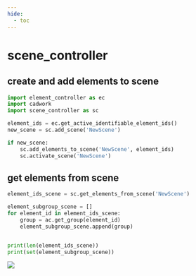```yaml
---
hide:
  - toc
---
```


# scene_controller
## create and add elements to scene

```python 
import element_controller as ec
import cadwork
import scene_controller as sc

element_ids = ec.get_active_identifiable_element_ids()
new_scene = sc.add_scene('NewScene')

if new_scene:
    sc.add_elements_to_scene('NewScene', element_ids)
    sc.activate_scene('NewScene')

```

## get elements from scene

```python 
element_ids_scene = sc.get_elements_from_scene('NewScene')

element_subgroup_scene = []
for element_id in element_ids_scene:
    group = ac.get_group(element_id)
    element_subgroup_scene.append(group)


print(len(element_ids_scene))
print(set(element_subgroup_scene))

```
<noscript>
    <img src="https://analytics.cadwork.ca/ingress/e6b1702b-6224-4e93-94b7-9e4c2cd7ae06/pixel.gif">
</noscript>
<script defer src="https://analytics.cadwork.ca/ingress/e6b1702b-6224-4e93-94b7-9e4c2cd7ae06/script.js"></script>